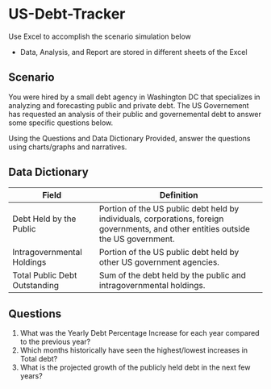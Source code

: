 # US-Debt-Tracker
Use Excel to accomplish the scenario simulation below
- Data, Analysis, and Report are stored in different sheets of the Excel

## Scenario
You were hired by a small debt agency in Washington DC that specializes in analyzing and forecasting public and private debt.
The US Governement has requested an analysis of their public and governemental debt to answer some specific questions below.

Using the Questions and Data Dictionary Provided, answer the questions using charts/graphs and narratives.

## Data Dictionary

| Field                       | Definition                                                                                                           |
|-----------------------------|----------------------------------------------------------------------------------------------------------------------|
| Debt Held by the Public     | Portion of the US public debt held by individuals, corporations, foreign governments, and other entities outside the US government. |
| Intragovernmental Holdings  | Portion of the US public debt held by other US government agencies.                                                  |
| Total Public Debt Outstanding | Sum of the debt held by the public and intragovernmental holdings.                                                 |

## Questions
1. What was the Yearly Debt Percentage Increase for each year compared to the previous year?
2. Which months historically have seen the highest/lowest increases in Total debt?
3. What is the projected growth of the publicly held debt in the next few years?
